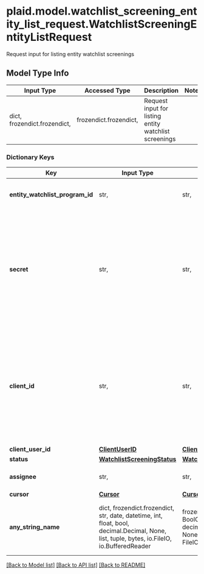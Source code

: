 # plaid.model.watchlist_screening_entity_list_request.WatchlistScreeningEntityListRequest

Request input for listing entity watchlist screenings

## Model Type Info
Input Type | Accessed Type | Description | Notes
------------ | ------------- | ------------- | -------------
dict, frozendict.frozendict,  | frozendict.frozendict,  | Request input for listing entity watchlist screenings | 

### Dictionary Keys
Key | Input Type | Accessed Type | Description | Notes
------------ | ------------- | ------------- | ------------- | -------------
**entity_watchlist_program_id** | str,  | str,  | ID of the associated entity program. | 
**secret** | str,  | str,  | Your Plaid API &#x60;secret&#x60;. The &#x60;secret&#x60; is required and may be provided either in the &#x60;PLAID-SECRET&#x60; header or as part of a request body. | [optional] 
**client_id** | str,  | str,  | Your Plaid API &#x60;client_id&#x60;. The &#x60;client_id&#x60; is required and may be provided either in the &#x60;PLAID-CLIENT-ID&#x60; header or as part of a request body. | [optional] 
**client_user_id** | [**ClientUserID**](ClientUserID.md) | [**ClientUserID**](ClientUserID.md) |  | [optional] 
**status** | [**WatchlistScreeningStatus**](WatchlistScreeningStatus.md) | [**WatchlistScreeningStatus**](WatchlistScreeningStatus.md) |  | [optional] 
**assignee** | str,  | str,  | ID of the associated user. | [optional] 
**cursor** | [**Cursor**](Cursor.md) | [**Cursor**](Cursor.md) |  | [optional] 
**any_string_name** | dict, frozendict.frozendict, str, date, datetime, int, float, bool, decimal.Decimal, None, list, tuple, bytes, io.FileIO, io.BufferedReader | frozendict.frozendict, str, BoolClass, decimal.Decimal, NoneClass, tuple, bytes, FileIO | any string name can be used but the value must be the correct type | [optional]

[[Back to Model list]](../../README.md#documentation-for-models) [[Back to API list]](../../README.md#documentation-for-api-endpoints) [[Back to README]](../../README.md)

